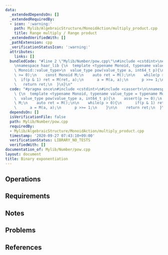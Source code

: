 ```yaml
---
data:
  _extendedDependsOn: []
  _extendedRequiredBy:
  - icon: ':warning:'
    path: Mylib/AlgebraicStructure/MonoidAction/multiply_product.cpp
    title: Range multiply / Range product
  _extendedVerifiedWith: []
  _pathExtension: cpp
  _verificationStatusIcon: ':warning:'
  attributes:
    links: []
  bundledCode: "#line 2 \"Mylib/Number/pow.cpp\"\n#include <cstdint>\n#include <cassert>\n\
    \nnamespace haar_lib {\n  template <typename Monoid, typename value_type = typename\
    \ Monoid::value_type>\n  value_type pow(value_type a, int64_t p){\n    assert(p\
    \ >= 0);\n    const Monoid M;\n    auto ret = M();\n\n    while(p > 0){\n    \
    \  if(p & 1) ret = M(ret, a);\n      a = M(a, a);\n      p >>= 1;\n    }\n\n \
    \   return ret;\n  }\n}\n"
  code: "#pragma once\n#include <cstdint>\n#include <cassert>\n\nnamespace haar_lib\
    \ {\n  template <typename Monoid, typename value_type = typename Monoid::value_type>\n\
    \  value_type pow(value_type a, int64_t p){\n    assert(p >= 0);\n    const Monoid\
    \ M;\n    auto ret = M();\n\n    while(p > 0){\n      if(p & 1) ret = M(ret, a);\n\
    \      a = M(a, a);\n      p >>= 1;\n    }\n\n    return ret;\n  }\n}\n"
  dependsOn: []
  isVerificationFile: false
  path: Mylib/Number/pow.cpp
  requiredBy:
  - Mylib/AlgebraicStructure/MonoidAction/multiply_product.cpp
  timestamp: '2020-09-27 07:43:10+09:00'
  verificationStatus: LIBRARY_NO_TESTS
  verifiedWith: []
documentation_of: Mylib/Number/pow.cpp
layout: document
title: Binary exponentiation
---
```


## Operations

## Requirements

## Notes

## Problems

## References
